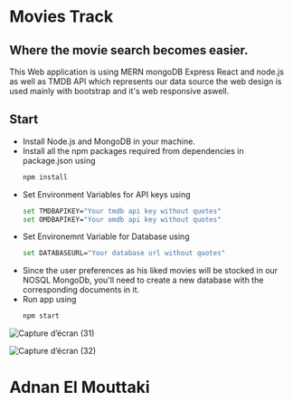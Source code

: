 # Movies Track
## Where the movie search becomes easier.
This Web application is using MERN mongoDB Express React and node.js as well as TMDB API which represents our data source the web design is used mainly with bootstrap and it's web responsive aswell.

## Start
* Install Node.js and MongoDB in your machine.
* Install all the npm packages required from dependencies in package.json using
  ```sh
  npm install
  ```
* Set Environment Variables for API keys using
  ```sh
  set TMDBAPIKEY="Your tmdb api key without quotes"
  set OMDBAPIKEY="Your omdb api key without quotes"
  ```
* Set Environemnt Variable for Database using
  ```sh
  set DATABASEURL="Your database url without quotes"
  ```
* Since the user preferences as his liked movies will be stocked in our NOSQL MongoDb, you'll need to create a new database with the corresponding documents in it. 
* Run app using 
  ```sh
  npm start
  ```

![Capture d’écran (31)](https://user-images.githubusercontent.com/81829785/222327825-f2a4196a-d44b-45e0-b9cb-2e547c899abe.png)

![Capture d’écran (32)](https://user-images.githubusercontent.com/81829785/222327834-7e9c10b9-2d88-42b6-aeb9-f676206e8f43.png)

# Adnan El Mouttaki

